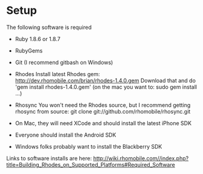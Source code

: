 # Setup
The following software is required
* Ruby 1.8.6 or 1.8.7
* RubyGems
* Git (I recommend gitbash on Windows)

* Rhodes
   Install latest Rhodes gem:
   http://dev.rhomobile.com/brian/rhodes-1.4.0.gem
   Download that and do 'gem install rhodes-1.4.0.gem'  (on the mac you want to: sudo gem install ...)

* Rhosync
  You won't need the Rhodes source, but I recommend getting rhosync from source:
git clone git://github.com/rhomobile/rhosync.git

* On Mac, they will need XCode and should install the latest iPhone SDK
* Everyone should install the Android SDK
* Windows folks probably want to install the Blackberry SDK

Links to software installs are here: http://wiki.rhomobile.com//index.php?title=Building_Rhodes_on_Supported_Platforms#Required_Software

